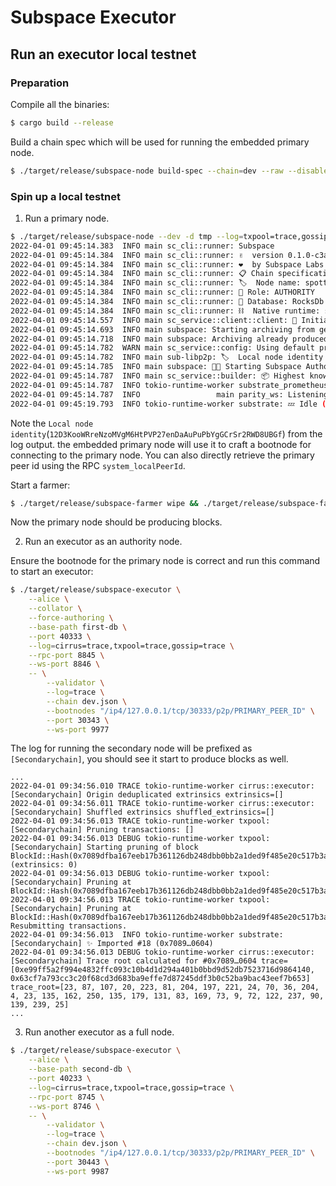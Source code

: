 # Subspace Executor

## Run an executor local testnet

### Preparation

Compile all the binaries:

```bash
$ cargo build --release
```

Build a chain spec which will be used for running the embedded primary node.

```bash
$ ./target/release/subspace-node build-spec --chain=dev --raw --disable-default-bootnode > dev.json
```

### Spin up a local testnet

1. Run a primary node.

```bash
$ ./target/release/subspace-node --dev -d tmp --log=txpool=trace,gossip::executor=trace
2022-04-01 09:45:14.383  INFO main sc_cli::runner: Subspace
2022-04-01 09:45:14.384  INFO main sc_cli::runner: ✌️  version 0.1.0-c3a2fe306-aarch64-macos
2022-04-01 09:45:14.384  INFO main sc_cli::runner: ❤️  by Subspace Labs <https://subspace.network>, 2021-2022
2022-04-01 09:45:14.384  INFO main sc_cli::runner: 📋 Chain specification: Development
2022-04-01 09:45:14.384  INFO main sc_cli::runner: 🏷  Node name: spotty-tomatoes-2275
2022-04-01 09:45:14.384  INFO main sc_cli::runner: 👤 Role: AUTHORITY
2022-04-01 09:45:14.384  INFO main sc_cli::runner: 💾 Database: RocksDb at tmp/chains/dev/db/full
2022-04-01 09:45:14.384  INFO main sc_cli::runner: ⛓  Native runtime: subspace-100 (subspace-1.tx1.au1)
2022-04-01 09:45:14.557  INFO main sc_service::client::client: 🔨 Initializing Genesis block/state (state: 0x5c13…52fa, header-hash: 0x64be…e482)
2022-04-01 09:45:14.693  INFO main subspace: Starting archiving from genesis
2022-04-01 09:45:14.718  INFO main subspace: Archiving already produced blocks 0..=0
2022-04-01 09:45:14.782  WARN main sc_service::config: Using default protocol ID "sup" because none is configured in the chain specs
2022-04-01 09:45:14.782  INFO main sub-libp2p: 🏷  Local node identity is: 12D3KooWRq7JqggfhBMzYY2bhAPzfR44zqgZUkphYi11UrYCVa94
2022-04-01 09:45:14.785  INFO main subspace: 🧑‍🌾 Starting Subspace Authorship worker
2022-04-01 09:45:14.787  INFO main sc_service::builder: 📦 Highest known block at #0
2022-04-01 09:45:14.787  INFO tokio-runtime-worker substrate_prometheus_endpoint: 〽️ Prometheus exporter started at 127.0.0.1:9615
2022-04-01 09:45:14.787  INFO                 main parity_ws: Listening for new connections on 127.0.0.1:9944.
2022-04-01 09:45:19.793  INFO tokio-runtime-worker substrate: 💤 Idle (0 peers), best: #0 (0x64be…e482), finalized #0 (0x64be…e482), ⬇ 0 ⬆ 0
```

Note the `Local node identity`(`12D3KooWRreNzoMVgM6HtPVP27enDaAuPuPbYgGCrSr2RWD8UBGf`) from the log output. the embedded primary node will use it to craft a bootnode for connecting to the primary node. You can also directly retrieve the primary peer id using the RPC `system_localPeerId`.

Start a farmer:

```bash
$ ./target/release/subspace-farmer wipe && ./target/release/subspace-farmer farm
```

Now the primary node should be producing blocks.

2. Run an executor as an authority node.

Ensure the bootnode for the primary node is correct and run this command to start an executor:

```bash
$ ./target/release/subspace-executor \
    --alice \
    --collator \
    --force-authoring \
    --base-path first-db \
    --port 40333 \
    --log=cirrus=trace,txpool=trace,gossip=trace \
    --rpc-port 8845 \
    --ws-port 8846 \
    -- \
        --validator \
        --log=trace \
        --chain dev.json \
        --bootnodes "/ip4/127.0.0.1/tcp/30333/p2p/PRIMARY_PEER_ID" \
        --port 30343 \
        --ws-port 9977
```

The log for running the secondary node will be prefixed as `[Secondarychain]`, you should see it start to produce blocks as well.

```
...
2022-04-01 09:34:56.010 TRACE tokio-runtime-worker cirrus::executor: [Secondarychain] Origin deduplicated extrinsics extrinsics=[]
2022-04-01 09:34:56.011 TRACE tokio-runtime-worker cirrus::executor: [Secondarychain] Shuffled extrinsics shuffled_extrinsics=[]
2022-04-01 09:34:56.013 TRACE tokio-runtime-worker txpool: [Secondarychain] Pruning transactions: []
2022-04-01 09:34:56.013 DEBUG tokio-runtime-worker txpool: [Secondarychain] Starting pruning of block BlockId::Hash(0x7089dfba167eeb17b361126db248dbb0bb2a1ded9f485e20c517b3a8f5800604) (extrinsics: 0)
2022-04-01 09:34:56.013 DEBUG tokio-runtime-worker txpool: [Secondarychain] Pruning at BlockId::Hash(0x7089dfba167eeb17b361126db248dbb0bb2a1ded9f485e20c517b3a8f5800604)
2022-04-01 09:34:56.013 TRACE tokio-runtime-worker txpool: [Secondarychain] Pruning at BlockId::Hash(0x7089dfba167eeb17b361126db248dbb0bb2a1ded9f485e20c517b3a8f5800604). Resubmitting transactions.
2022-04-01 09:34:56.013  INFO tokio-runtime-worker substrate: [Secondarychain] ✨ Imported #18 (0x7089…0604)
2022-04-01 09:34:56.013 DEBUG tokio-runtime-worker cirrus::executor: [Secondarychain] Trace root calculated for #0x7089…0604 trace=[0xe99ff5a2f994e4832ffc093c10b4d1d294a401b0bbd9d52db7523716d9864140, 0x63cf7a793cc3c20f68cd3d683ba9effe7d87245ddf3b0c52ba9bac43eef7b653] trace_root=[23, 87, 107, 20, 223, 81, 204, 197, 221, 24, 70, 36, 204, 4, 23, 135, 162, 250, 135, 179, 131, 83, 169, 73, 9, 72, 122, 237, 90, 139, 239, 25]
...

```

3. Run another executor as a full node.

```bash
$ ./target/release/subspace-executor \
    --alice \
    --base-path second-db \
    --port 40233 \
    --log=cirrus=trace,txpool=trace,gossip=trace \
    --rpc-port 8745 \
    --ws-port 8746 \
    -- \
        --validator \
        --log=trace \
        --chain dev.json \
        --bootnodes "/ip4/127.0.0.1/tcp/30333/p2p/PRIMARY_PEER_ID" \
        --port 30443 \
        --ws-port 9987
```

